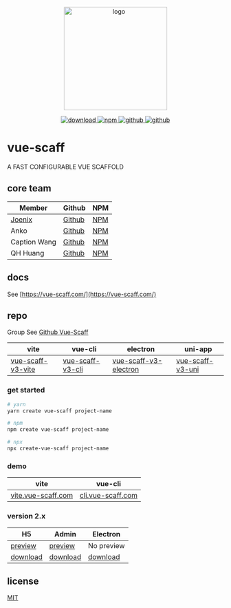 <p align="center">
  <a href="https://vue-scaff.com/" target="_blank">
    <img width="240" src="https://oss.vue-scaff.com/vue-scaff-fox.png" alt="logo">
  </a>
</p>

<p align="center">
  <a target="_blank" href="https://npmcharts.com/compare/@scaff/environ?minimal=true">
    <img src="https://img.shields.io/npm/dm/@scaff/environ.svg" alt="download">
  </a>

  <a target="_blank" href="https://www.npmjs.com/package/vue-scaff">
    <img src="https://img.shields.io/npm/v/@scaff/version.svg" alt="npm" />
  </a>

  <a target="_blank" href="https://github.com/joenix/vue-scaff">
    <img src="https://img.shields.io/github/package-json/v/joenix/vue-scaff" alt="github" />
  </a>

  <a target="_blank" href="https://github.com/joenix/vue-scaff">
    <img src="https://img.shields.io/npm/l/@scaff/version" alt="github" />
  </a>
</p>

# vue-scaff

A FAST CONFIGURABLE VUE SCAFFOLD

## core team

| Member                       | Github                                     | NPM                                          |
| ---------------------------- | ------------------------------------------ | -------------------------------------------- |
| [Joenix](http://joenix.com/) | [Github](https://github.com/joenix)        | [NPM](https://www.npmjs.com/~joenix)         |
| Anko                         | [Github](https://github.com/AtlantaCaesar) | [NPM](https://www.npmjs.com/~bald-developer) |
| Caption Wang                 | [Github](https://github.com/seassol)       | [NPM](https://www.npmjs.com/~captionwang)    |
| QH Huang                     | [Github](https://github.com/qhhuang)       | [NPM](https://www.npmjs.com/~qhhuang)        |

## docs

See [https://vue-scaff.com/](https://vue-scaff.com/)

## repo

Group See [Github Vue-Scaff](https://github.com/vue-scaff)

| vite                                             | vue-cli                                        | electron | uni-app |
| ------------------------------------------------ | ---------------------------------------------- | --- | --- |
| [vue-scaff-v3-vite](https://github.com/vue-scaff/vue-scaff-v3-vite) | [vue-scaff-v3-cli](https://github.com/vue-scaff/vue-scaff-v3-cli) | [vue-scaff-v3-electron](https://github.com/vue-scaff/vue-scaff-v3-electron) | [vue-scaff-v3-uni](https://github.com/vue-scaff/vue-scaff-v3-uni) |

### get started

```sh
# yarn
yarn create vue-scaff project-name

# npm
npm create vue-scaff project-name

# npx
npx create-vue-scaff project-name
```

### demo

| vite                                             | vue-cli                                        |
| ------------------------------------------------ | ---------------------------------------------- |
| [vite.vue-scaff.com](https://vite.vue-scaff.com) | [cli.vue-scaff.com](https://cli.vue-scaff.com) |

### version 2.x

| H5                                                                                      | Admin                                                                                     | Electron                                                                                   |
| --------------------------------------------------------------------------------------- | ----------------------------------------------------------------------------------------- | ------------------------------------------------------------------------------------------ |
| [preview](http://demo.vue-scaff.com)                                                    | [preview](http://admin.vue-scaff.com)                                                     | No preview                                                                                 |
| [download](https://github.com/vue-scaff/vue-scaff-demo/archive/vue-scaff-demo-v1.0.zip) | [download](https://github.com/vue-scaff/vue-scaff-admin/archive/vue-scaff-admin-v1.0.zip) | [download](https://github.com/vue-scaff/vue-scaff-electron/archive/vue-scaff-electron.zip) |

## license

[MIT](https://img.shields.io/badge/license-MIT-738bd7)
